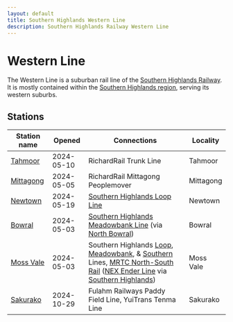 ```yaml
---
layout: default
title: Southern Highlands Western Line
description: Southern Highlands Railway Western Line
---
```


# Western Line

The Western Line is a suburban rail line of the [Southern Highlands Railway](/rail-networks/shr).
It is mostly contained within the [Southern Highlands region](/areas/southern-highlands),
serving its western suburbs.

## Stations

Station name | Opened | Connections | Locality
---|---|---|---
[Tahmoor](/rail-stations/tahmoor) | 2024-05-10 | RichardRail Trunk Line | Tahmoor
[Mittagong](/rail-stations/mittagong) | 2024-05-05 | RichardRail Mittagong Peoplemover | Mittagong
[Newtown](/rail-stations/newtown) | 2024-05-19 | [Southern Highlands Loop Line](/rail-lines/shr-loop-line) | Newtown
[Bowral](/rail-stations/bowral) | 2024-05-03 | [Southern Highlands Meadowbank Line](/rail-lines/shr-meadowbank-line) (via [North Bowral](/rail-stations/north-bowral)) | Bowral
[Moss Vale](/rail-stations/moss-vale) | 2024-05-03 | Southern Highlands [Loop](/rail-lines/shr-loop-line), [Meadowbank](/rail-lines/shr-meadowbank-line), & [Southern](/rail-lines/shr-meadowbank-line) Lines, [MRTC North-South Rail](/rail-lines/mrtc-north-south-rail-line) ([NEX Ender Line](/rail-lines/nex-ender-line) via [Southern Highlands](/rail-stations/southern-highlands)) | Moss Vale
[Sakurako](/rail-stations/sakurako) | 2024-10-29 | Fulahm Railways Paddy Field Line, YuiTrans Tenma Line | Sakurako
